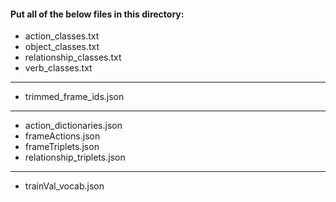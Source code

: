 #### Put all of the below files in this directory:

* action_classes.txt
* object_classes.txt
* relationship_classes.txt
* verb_classes.txt
---------------------------
* trimmed_frame_ids.json
---------------------------
* action_dictionaries.json
* frameActions.json
* frameTriplets.json
* relationship_triplets.json
---------------------------
* trainVal_vocab.json
